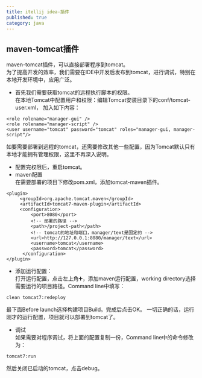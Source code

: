 ```yaml
---
title: itellij idea-插件
published: true
category: java
---
```


## maven-tomcat插件
maven-tomcat插件，可以直接部署程序到tomcat。     
为了提高开发的效率，我们需要在IDE中开发后发布到tomcat，进行调试，特别在本地开发环境中，应用广泛。

* 首先我们需要获取tomcat的远程执行脚本的权限。     
在本地Tomcat中配置用户和权限：编辑Tomcat安装目录下的conf/tomcat-user.xml， 加入如下内容：
```
<role rolename="manager-gui" />
<role rolename="manager-script" />
<user username="tomcat" password="tomcat" roles="manager-gui, manager-script"/>
```
如要需要部署到远程的tomcat，还需要修改其他一些配置，因为Tomcat默认只有本地才能拥有管理权限，这里不再深入说明。
* 配置完权限后，重启tomcat。      
* maven配置       
在需要部署的项目下修改pom.xml，添加tomcat-maven插件。
```
<plugin>
     <groupId>org.apache.tomcat.maven</groupId>
     <artifactId>tomcat7-maven-plugin</artifactId>
     <configuration>
         <port>8080</port>
         <!-- 部署的路径 -->
         <path>/project-path</path>
         <!-- tomcat的地址和端口，manager/text是固定的 -->
         <url>http://127.0.0.1:8080/manager/text</url>
         <username>tomcat</username>
         <password>tomcat</password>
      </configuration>
</plugin>	
```
* 添加运行配置：       
打开运行配置，点击左上角➕，添加maven运行配置，working directory选择需要运行的项目路径。Command line中填写：
```
clean tomcat7:redeploy
```
最下面Before launch选择构建项目Build。完成后点击OK。
一切正确的话，运行刚才的运行配置，项目就可以部署到tomcat了。

* 调试        
如果需要对程序调试，将上面的配置复制一份，Command line中的命令修改为：
```
tomcat7:run
```
然后关闭已启动的tomcat，点击debug。

